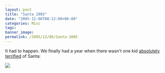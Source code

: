 ```yaml
---
layout: post
title: "Santa 2005"
date: "2005-12-06T08:12:00+06:00"
categories: Misc 
tags: 
banner_image: 
permalink: /2005/12/06/Santa-2005
---
```


It had to happen. We finally had a year when there wasn't one kid <a href="http://ray.camdenfamily.com/index.cfm?mode=entry&entry=CD1485CF-B41C-E232-610154447B8FD639">absolutely </a> <a href="http://ray.camdenfamily.com/index.cfm?mode=entry&entry=146BA680-A649-E595-5029ECBF120EE215">terrified</a> of Santa:

<img src="http://ray.camdenfamily.com/images/santa2005.jpg">